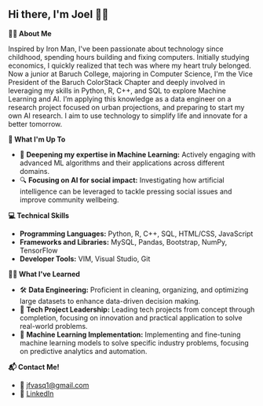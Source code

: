 ## Hi there, I'm Joel 👋🏽

**👨‍💻 About Me**

Inspired by Iron Man, I've been passionate about technology since childhood, spending hours building and fixing computers. Initially studying economics, I quickly realized that tech was where my heart truly belonged. Now a junior at Baruch College, majoring in Computer Science, I'm the Vice President of the Baruch ColorStack Chapter and deeply involved in leveraging my skills in Python, R, C++, and SQL to explore Machine Learning and AI. I’m applying this knowledge as a data engineer on a research project focused on urban projections, and preparing to start my own AI research. I aim to use technology to simplify life and innovate for a better tomorrow.

**🌱 What I'm Up To**

- 📘 **Deepening my expertise in Machine Learning:** Actively engaging with advanced ML algorithms and their applications across different domains.
- 🔍 **Focusing on AI for social impact:** Investigating how artificial intelligence can be leveraged to tackle pressing social issues and improve community wellbeing.

**💻 Technical Skills**

- **Programming Languages:** Python, R, C++, SQL, HTML/CSS, JavaScript
- **Frameworks and Libraries:** MySQL, Pandas, Bootstrap, NumPy, TensorFlow
- **Developer Tools:** VIM, Visual Studio, Git

**👨‍🎓 What I've Learned**

- 🛠️ **Data Engineering:** Proficient in cleaning, organizing, and optimizing large datasets to enhance data-driven decision making.
- 🚀 **Tech Project Leadership:** Leading tech projects from concept through completion, focusing on innovation and practical application to solve real-world problems.
- 🌟 **Machine Learning Implementation:** Implementing and fine-tuning machine learning models to solve specific industry problems, focusing on predictive analytics and automation.


**📬 Contact Me!**

- 📧 jfvasq1@gmail.com
- 💼 [LinkedIn](https://www.linkedin.com/in/jvasquezcs/)
